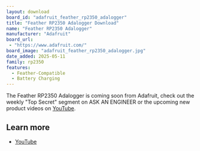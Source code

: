 ```yaml
---
layout: download
board_id: "adafruit_feather_rp2350_adalogger"
title: "Feather RP2350 Adalogger Download"
name: "Feather RP2350 Adalogger"
manufacturer: "Adafruit"
board_url:
 - "https://www.adafruit.com/"
board_image: "adafruit_feather_rp2350_adalogger.jpg"
date_added: 2025-05-11
family: rp2350
features:
  - Feather-Compatible
  - Battery Charging
---
```


The Feather RP2350 Adalogger is coming soon from Adafruit, check out the weekly "Top Secret" segment on ASK AN ENGINEER or the upcoming new product videos on [YouTube](https://www.youtube.com/adafruit).

## Learn more
 * [YouTube](https://www.youtube.com/watch?v=sPqoNV5Zoy4)
